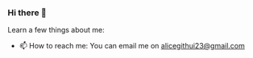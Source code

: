### Hi there 👋


<!-- **Alice-Githui/Alice-Githui** is a ✨ _special_ ✨ repository because its `README.md` (this file) appears on your GitHub profile. -->

Learn a few things about me:

- 📫 How to reach me: You can email me on alicegithui23@gmail.com
<!-- - ⚡ Fun fact: The World's largets and hottest desert, the Sahara Desert, spans 11 countries and covers approximately 9.4 million square kilometers -->

